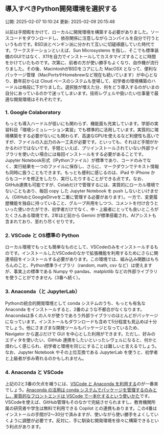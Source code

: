 ## 導入すべきPython開発環境を選択する

公開: 2025-02-07 10:10:24
更新: 2025-02-09 20:15:48


以前は手間暇をかけて、ローカルに開発環境を構築する必要がありました。ソースコードをダウンロードし、依存関係に注意しながらコンパイルを自分で行うというものです。BSD派とペンギン派に分かれて互いに切磋琢磨していた時代です。ワークステーションといえば、Sun Microsystems を指し、そこでも標準装備のGUIではなく、X11を自力でインストールしてカスタマイズすることに時間をかけていたものです。次第に、前者の方が使い勝手もよくなり、自作機が流行りました。その後、MacintoshがBSDをコアにした MacOSX となって、便利なパッケージ管理（MacPortsやHomebrewなど現在も続いています）が中心となり、数年前からは Cloud ベースのシステムも登場して、初学者の環境構築のハードルは格段に下がりました。選択肢が増えた分、何をどう導入するのがいまの自分にあっているのかで迷ってしまいます。技術レヴェルや扱いたい仕事量で最適な開発環境はそれぞれです。

### 1. Google Colaboratory

もっとも導入ハードルが低いにも関わらず、機能面も充実しています。学部の実習科目「環境シミュレーション実習」でも標準的に活用しています。実質的に環境構築をする必要がないにも関わらず、高速なGPUを使えるなど利便性も高いですが、ファイルの入出力のみ一工夫が必要です。といっても、それほど手間がかかるわけではないです。手間といえば、プリインストールされていない外部ライブラリを使いたい場合には毎回インストールをする必要があることです。Jupyter Notebook形式（IPythonファイル）が標準であり、コードのみでなく、実行結果を一つのファイルに保存し、さらに、マークダウンでテキスト情報も同時に扱うこともできます。もっとも便利に感じるのは、iPad や iPhone からもコードを修正をしたり、実行したりすることができる点です。なお、GitHub連携も可能ですが、Colabだけで管理するには、実質的にローカル環境でないこともあり、毎回 copy した Jupyter Notebook を push しないといけません（GitHubとGoogleDirveを二重に管理する必要があります）。一方で、変更履歴機能を独自に持っていること、グループ共用をしつつ、コメントを付け合うといった使いかたができ、初学者だけでなく、中・上級者にとっても良いところがたくさんある環境です。2年ほど前から Gemini が標準搭載され、AIアシストも含まれており、至れり尽くせりです。

### 2. VSCode と OS標準の Python

ローカル環境でもっとも簡単なものとして、VSCodeのみをインストールするものです。インストールしたVSCodeのなかで拡張機能を利用するためにさらに関連項目をインストールする必要があります。この環境では、組み込み関数はもちろんのこと、Python標準ライブラリ（random, math, csv など）は使えますが、事実上の標準である Numpy や pandas、matplotlib などの外部ライブラリを使うことができません（3番へ続く）。

### 3.  Anaconda（と JupyterLab）

Pythonの統合的開発環境として conda システムのうち、もっとも有名な Anaconda をインストールすると、2番のような不都合がなくなります。Anacondaは多くの人々が使うであろう外部ライブラリのほとんどがパッケージになっています。インストールもダウンロードも含めて5分程度も見込めば十分でしょう。他にさまざまな開発ツールもパッケージとなっているため、Navigator から選ぶだけで GUI を中心とした利用ができます。ただし、好みのエディタを使いたい、GitHub 連携をしたいといったレヴェルになると、何かと煩わしく感じられ、初学者と環境を同じにすることは難しいと言えるでしょう。なお、Jupyter Notebook やその上位互換である JupyterLab を使うと、初学者と上級者が歩み寄れるのかもしれません。

### 4. Anaconda と VSCode

上記の2と3番の欠点を補うには、[VSCode と Anaconda を利用する](https://www.gesw.org/memo/vscode_anaconda.html)のが一番楽でしょう。<ins>Anaconda の活用は conda システムでパッケージを管理するのみとし、実質的なフロントエンドは VSCode で一本化するという使いかた</ins>です。VSCodeを使えば、GitHub管理もそのなかで完結させられますし、教育機関所属の研究者や学生は無料で利用できる Copilot との連携もあります。この4番はインストールの手間が2〜30分で済みますが、使いながら使い勝手をよくしていくように調整が必要です。反対に、手に馴染む開発環境を徐々に構築できるという利点があります。